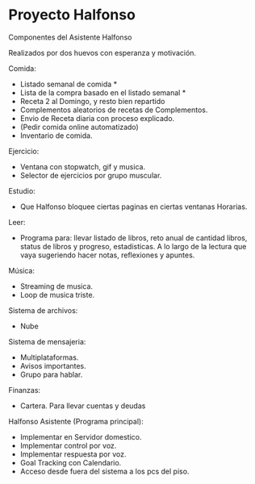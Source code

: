 # Proyecto Halfonso
Componentes del Asistente Halfonso

Realizados por dos huevos con esperanza y motivación.

Comida:
- Listado semanal de comida *
- Lista de la compra basado en el listado semanal *
- Receta 2 al Domingo, y resto bien repartido
- Complementos aleatorios de recetas de Complementos.
- Envio de Receta diaria con proceso explicado.
- (Pedir comida online automatizado)
- Inventario de comida.


Ejercicio:
- Ventana con stopwatch, gif y musica.
- Selector de ejercicios por grupo muscular.


Estudio:
- Que Halfonso bloquee ciertas paginas en ciertas ventanas Horarias.


Leer:
- Programa para: llevar listado de libros, reto anual de cantidad libros, status de libros y progreso, estadisticas. A lo largo de la lectura que vaya sugeriendo hacer notas, reflexiones y apuntes.


Música:
- Streaming de musica.
- Loop de musica triste.


Sistema de archivos:
- Nube 


Sistema de mensajeria:
- Multiplataformas.
- Avisos importantes.
- Grupo para hablar.


Finanzas:
- Cartera. Para llevar cuentas y deudas


Halfonso Asistente (Programa principal):
- Implementar en Servidor domestico.
- Implementar control por voz.
- Implementar respuesta por voz.
- Goal Tracking con Calendario.
- Acceso desde fuera del sistema a los pcs del piso.




